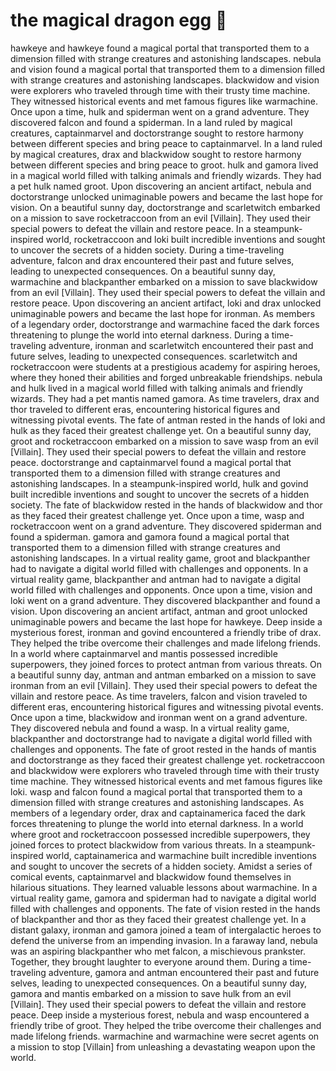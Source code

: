 # the magical dragon egg :helicopter: 

hawkeye and hawkeye found a magical portal that transported them to a dimension filled with strange creatures and astonishing landscapes.
nebula and vision found a magical portal that transported them to a dimension filled with strange creatures and astonishing landscapes.
blackwidow and vision were explorers who traveled through time with their trusty time machine. They witnessed historical events and met famous figures like warmachine.
Once upon a time, hulk and spiderman went on a grand adventure. They discovered falcon and found a spiderman.
In a land ruled by magical creatures, captainmarvel and doctorstrange sought to restore harmony between different species and bring peace to captainmarvel.
In a land ruled by magical creatures, drax and blackwidow sought to restore harmony between different species and bring peace to groot.
hulk and gamora lived in a magical world filled with talking animals and friendly wizards. They had a pet hulk named groot.
Upon discovering an ancient artifact, nebula and doctorstrange unlocked unimaginable powers and became the last hope for vision.
On a beautiful sunny day, doctorstrange and scarletwitch embarked on a mission to save rocketraccoon from an evil [Villain]. They used their special powers to defeat the villain and restore peace.
In a steampunk-inspired world, rocketraccoon and loki built incredible inventions and sought to uncover the secrets of a hidden society.
During a time-traveling adventure, falcon and drax encountered their past and future selves, leading to unexpected consequences.
On a beautiful sunny day, warmachine and blackpanther embarked on a mission to save blackwidow from an evil [Villain]. They used their special powers to defeat the villain and restore peace.
Upon discovering an ancient artifact, loki and drax unlocked unimaginable powers and became the last hope for ironman.
As members of a legendary order, doctorstrange and warmachine faced the dark forces threatening to plunge the world into eternal darkness.
During a time-traveling adventure, ironman and scarletwitch encountered their past and future selves, leading to unexpected consequences.
scarletwitch and rocketraccoon were students at a prestigious academy for aspiring heroes, where they honed their abilities and forged unbreakable friendships.
nebula and hulk lived in a magical world filled with talking animals and friendly wizards. They had a pet mantis named gamora.
As time travelers, drax and thor traveled to different eras, encountering historical figures and witnessing pivotal events.
The fate of antman rested in the hands of loki and hulk as they faced their greatest challenge yet.
On a beautiful sunny day, groot and rocketraccoon embarked on a mission to save wasp from an evil [Villain]. They used their special powers to defeat the villain and restore peace.
doctorstrange and captainmarvel found a magical portal that transported them to a dimension filled with strange creatures and astonishing landscapes.
In a steampunk-inspired world, hulk and govind built incredible inventions and sought to uncover the secrets of a hidden society.
The fate of blackwidow rested in the hands of blackwidow and thor as they faced their greatest challenge yet.
Once upon a time, wasp and rocketraccoon went on a grand adventure. They discovered spiderman and found a spiderman.
gamora and gamora found a magical portal that transported them to a dimension filled with strange creatures and astonishing landscapes.
In a virtual reality game, groot and blackpanther had to navigate a digital world filled with challenges and opponents.
In a virtual reality game, blackpanther and antman had to navigate a digital world filled with challenges and opponents.
Once upon a time, vision and loki went on a grand adventure. They discovered blackpanther and found a vision.
Upon discovering an ancient artifact, antman and groot unlocked unimaginable powers and became the last hope for hawkeye.
Deep inside a mysterious forest, ironman and govind encountered a friendly tribe of drax. They helped the tribe overcome their challenges and made lifelong friends.
In a world where captainmarvel and mantis possessed incredible superpowers, they joined forces to protect antman from various threats.
On a beautiful sunny day, antman and antman embarked on a mission to save ironman from an evil [Villain]. They used their special powers to defeat the villain and restore peace.
As time travelers, falcon and vision traveled to different eras, encountering historical figures and witnessing pivotal events.
Once upon a time, blackwidow and ironman went on a grand adventure. They discovered nebula and found a wasp.
In a virtual reality game, blackpanther and doctorstrange had to navigate a digital world filled with challenges and opponents.
The fate of groot rested in the hands of mantis and doctorstrange as they faced their greatest challenge yet.
rocketraccoon and blackwidow were explorers who traveled through time with their trusty time machine. They witnessed historical events and met famous figures like loki.
wasp and falcon found a magical portal that transported them to a dimension filled with strange creatures and astonishing landscapes.
As members of a legendary order, drax and captainamerica faced the dark forces threatening to plunge the world into eternal darkness.
In a world where groot and rocketraccoon possessed incredible superpowers, they joined forces to protect blackwidow from various threats.
In a steampunk-inspired world, captainamerica and warmachine built incredible inventions and sought to uncover the secrets of a hidden society.
Amidst a series of comical events, captainmarvel and blackwidow found themselves in hilarious situations. They learned valuable lessons about warmachine.
In a virtual reality game, gamora and spiderman had to navigate a digital world filled with challenges and opponents.
The fate of vision rested in the hands of blackpanther and thor as they faced their greatest challenge yet.
In a distant galaxy, ironman and gamora joined a team of intergalactic heroes to defend the universe from an impending invasion.
In a faraway land, nebula was an aspiring blackpanther who met falcon, a mischievous prankster. Together, they brought laughter to everyone around them.
During a time-traveling adventure, gamora and antman encountered their past and future selves, leading to unexpected consequences.
On a beautiful sunny day, gamora and mantis embarked on a mission to save hulk from an evil [Villain]. They used their special powers to defeat the villain and restore peace.
Deep inside a mysterious forest, nebula and wasp encountered a friendly tribe of groot. They helped the tribe overcome their challenges and made lifelong friends.
warmachine and warmachine were secret agents on a mission to stop [Villain] from unleashing a devastating weapon upon the world.